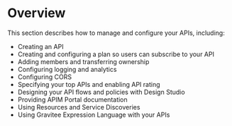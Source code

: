 # Overview

This section describes how to manage and configure your APIs, including:

* Creating an API
* Creating and configuring a plan so users can subscribe to your API
* Adding members and transferring ownership
* Configuring logging and analytics
* Configuring CORS
* Specifying your top APIs and enabling API rating
* Designing your API flows and policies with Design Studio
* Providing APIM Portal documentation
* Using Resources and Service Discoveries
* Using Gravitee Expression Language with your APIs

